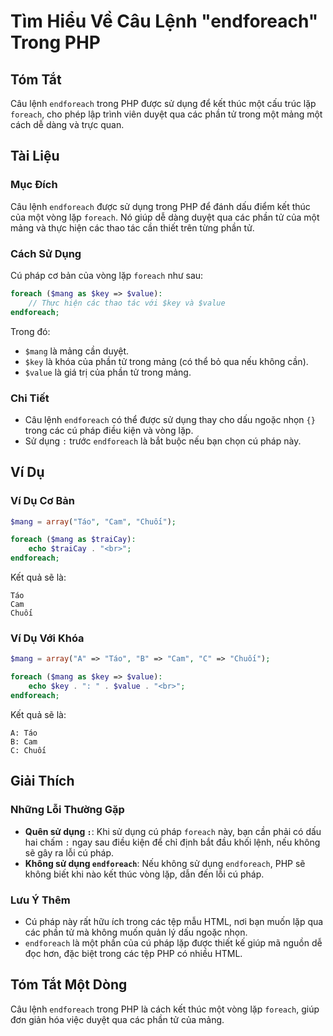 <!--
Meta Description: # Tìm Hiểu Về Câu Lệnh "endforeach" Trong PHP ## Tóm Tắt Câu lệnh `endforeach` trong PHP được sử dụng để kết thúc một cấu trúc lặp `foreach`, cho phép...
Meta Keywords: endforeach, trong, php, dụng, các
-->

# Tìm Hiểu Về Câu Lệnh "endforeach" Trong PHP

## Tóm Tắt
Câu lệnh `endforeach` trong PHP được sử dụng để kết thúc một cấu trúc lặp `foreach`, cho phép lập trình viên duyệt qua các phần tử trong một mảng một cách dễ dàng và trực quan.

## Tài Liệu
### Mục Đích
Câu lệnh `endforeach` được sử dụng trong PHP để đánh dấu điểm kết thúc của một vòng lặp `foreach`. Nó giúp dễ dàng duyệt qua các phần tử của một mảng và thực hiện các thao tác cần thiết trên từng phần tử.

### Cách Sử Dụng
Cú pháp cơ bản của vòng lặp `foreach` như sau:
```php
foreach ($mang as $key => $value):
    // Thực hiện các thao tác với $key và $value
endforeach;
```
Trong đó:
- `$mang` là mảng cần duyệt.
- `$key` là khóa của phần tử trong mảng (có thể bỏ qua nếu không cần).
- `$value` là giá trị của phần tử trong mảng.

### Chi Tiết
- Câu lệnh `endforeach` có thể được sử dụng thay cho dấu ngoặc nhọn `{}` trong các cú pháp điều kiện và vòng lặp.
- Sử dụng `:` trước `endforeach` là bắt buộc nếu bạn chọn cú pháp này.

## Ví Dụ
### Ví Dụ Cơ Bản
```php
$mang = array("Táo", "Cam", "Chuối");

foreach ($mang as $traiCay):
    echo $traiCay . "<br>";
endforeach;
```
Kết quả sẽ là:
```
Táo
Cam
Chuối
```

### Ví Dụ Với Khóa
```php
$mang = array("A" => "Táo", "B" => "Cam", "C" => "Chuối");

foreach ($mang as $key => $value):
    echo $key . ": " . $value . "<br>";
endforeach;
```
Kết quả sẽ là:
```
A: Táo
B: Cam
C: Chuối
```

## Giải Thích
### Những Lỗi Thường Gặp
- **Quên sử dụng `:`**: Khi sử dụng cú pháp `foreach` này, bạn cần phải có dấu hai chấm `:` ngay sau điều kiện để chỉ định bắt đầu khối lệnh, nếu không sẽ gây ra lỗi cú pháp.
- **Không sử dụng `endforeach`**: Nếu không sử dụng `endforeach`, PHP sẽ không biết khi nào kết thúc vòng lặp, dẫn đến lỗi cú pháp.

### Lưu Ý Thêm
- Cú pháp này rất hữu ích trong các tệp mẫu HTML, nơi bạn muốn lặp qua các phần tử mà không muốn quản lý dấu ngoặc nhọn.
- `endforeach` là một phần của cú pháp lặp được thiết kế giúp mã nguồn dễ đọc hơn, đặc biệt trong các tệp PHP có nhiều HTML.

## Tóm Tắt Một Dòng
Câu lệnh `endforeach` trong PHP là cách kết thúc một vòng lặp `foreach`, giúp đơn giản hóa việc duyệt qua các phần tử của mảng.